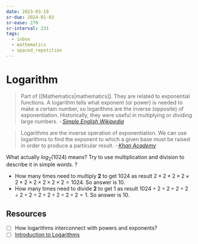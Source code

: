 ```yaml
---
date: 2023-03-19
sr-due: 2024-01-03
sr-ease: 270
sr-interval: 231
tags:
  - inbox
  - mathematics
  - spaced_repetition
---
```


# Logarithm

> Part of [[Mathematics|mathematics]]. They are related to exponential
> functions. A logarithm tells what exponent (or power) is needed to make a
> certain number, so logarithms are the inverse (opposite) of exponentiation.
> Historically, they were useful in multiplying or dividing large numbers.
> - <cite>[Simple English Wikipedia](https://simple.wikipedia.org/wiki/Logarithm)</cite>

> Logarithms are the inverse operation of exponentiation. We can use logarithms
> to find the exponent to which a given base must be raised in order to produce
> a particular result.
> - <cite>[Khan Academy](https://www.khanacademy.org/math/algebra2/x2ec2f6f830c9fb89:logs/x2ec2f6f830c9fb89:exp-models/a/logarithms-faq)</cite>

What actually $log_{2}(1024)$ means? Try to use multiplication and division to
describe it in simple words.
?
- How many times need to multiply **2** to get 1024 as result
  $2 \times 2 \times 2 \times 2 \times 2 \times 2 \times 2 \times 2 \times 2 \times 2 = 1024$. So answer is 10.
- How many times need to divide **2** to get 1 as result
  $1024 \div 2 \div 2 \div 2 \div 2 \div 2 \div 2 \div 2 \div 2 \div 2 \div 2 \div 2 = 1$. So answer is 10.

## Resources

- [ ] How logarithms interconnect with powers and exponents?
- [ ] [Introduction to Logarithms](https://www.mathsisfun.com/algebra/logarithms.html)
